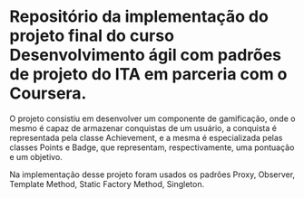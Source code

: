 # Repositório da implementação do projeto final do curso Desenvolvimento ágil com padrões de projeto do ITA em parceria com o Coursera.

O projeto consistiu em desenvolver um componente de gamificação, onde o mesmo é capaz de armazenar conquistas de um usuário, a conquista é representada pela classe Achievement, e a mesma é especializada pelas classes Points e Badge, que representam, respectivamente, uma pontuação e um objetivo.

Na implementação desse projeto foram usados os padrões Proxy, Observer, Template Method, Static Factory Method, Singleton. 